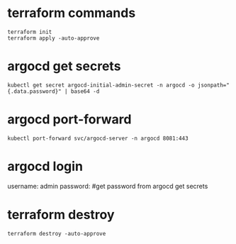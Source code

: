 # terraform commands
```
terraform init
terraform apply -auto-approve
```

# argocd get secrets
```
kubectl get secret argocd-initial-admin-secret -n argocd -o jsonpath="{.data.password}" | base64 -d
```

# argocd port-forward
```
kubectl port-forward svc/argocd-server -n argocd 8081:443
```

# argocd login
username: admin
password: #get password from argocd get secrets

# terraform destroy
```
terraform destroy -auto-approve
```